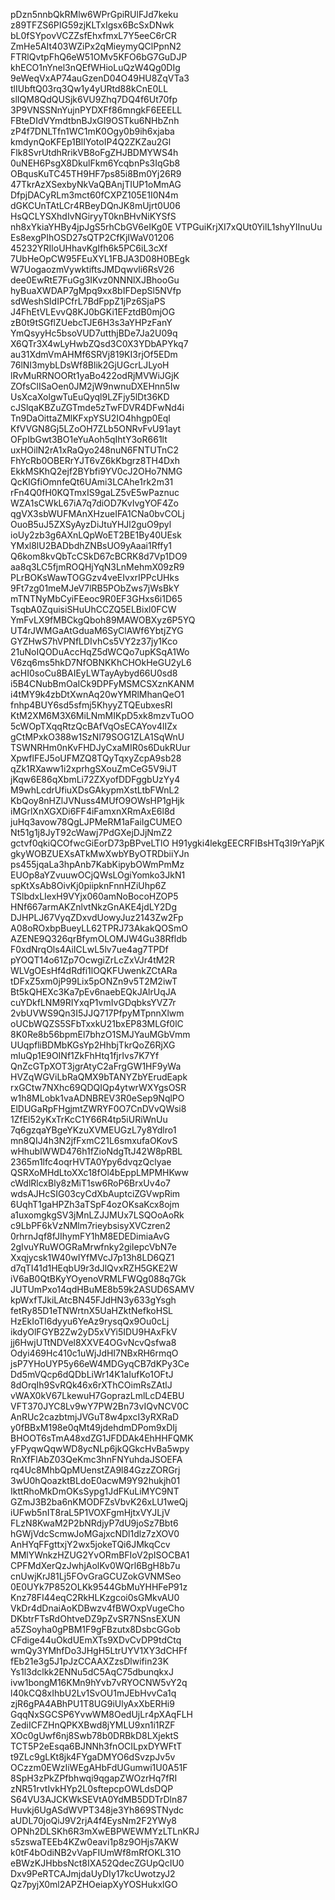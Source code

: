 pDzn5nnbQkRMlw6WPrGpiRUlFJd7keku
z89TFZS6PIG59zjKLTxIgsx6BcSxDNwk
bL0fSYpovVCZZsfEhxfmxL7Y5eeC6rCR
ZmHe5AIt403WZiPx2qMieymyQClPpnN2
FTRlQvtpFhQ6eW51OMv5KFO6bG7GuDJP
khECO1nYnel3nQEfWHioLuQzW4Qg0DIg
9eWeqVxAP74auGzenD04O49HU8ZqVTa3
tlIUbftQ03rq3Qw1y4yURtd88kCnE0LL
slIQM8QdQUSjk6VU9Zhq7DQ4f6Ut70fp
3P9VNSSNnYujnPYDXFf86mngkF6EEELL
FBteDIdVYmdtbnBJxGI9OSTku6NHbZnh
zP4f7DNLTfn1WC1mK0Ogy0b9ih6xjaba
kmdynQoKFEp1BlIYotoIP4Q2ZKZau2Gl
Flk8SvrUtdhRrikVB8oFgZHJBDMYWS4h
0uNEH6PsgX8DkulFkm6YcqbnPs3IqGb8
OBqusKuTC45TH9HF7ps85i8Bm0Yj26R9
47TkrAzXSexbyNkVaQBAnjTIUP1oMmAG
DfpjDACyRLm3mct60fCXPZ105E1I0N4m
dGKCUnTAtLCr4RBeyDQnJK8mUjrt0U06
HsQCLYSXhdIvNGiryyT0knBHvNiKYSfS
nh8xYkiaYHBy4jpJgS5rhCbGV6eIKg0E
VTPGuiKrjXI7xQUt0YilL1shyYIInuUu
Es8exgPIhOSD27sQTP2CfKjIWaV01206
45232YRIloUHhavKgIfh6k5PC6iL3cXf
7UbHeOpCW95FEuXYL1FBJA3D08H0BEgk
W7UogaozmVywktiftsJMDqwvli6RsV26
dee0EwRtE7FuGg3IKvz0NNNlXJBhooGu
hyBuaXWDAP7gMpq9xx8bIFDepSl5NVfp
sdWeshSIdIPCfrL7BdFppZ1jPz6SjaPS
J4FhEtVLEvvQ8KJ0bGKi1EFztdB0mjOG
zB0t9tSGflZUebcTJE6H3s3aYHPzFanY
YmQsyyHc5bsoVUD7utthjBDe7Ja2U09q
X6QTr3X4wLyHwbZQsd3C0X3YDbAPYkq7
au31XdmVmAHMf6SRVj819KI3rjOf5EDm
76lNI3mybLDsWf8Blik2GjUGcrLJLyoH
lRvMuRRNOORt1yaBo422odRjMVWiJGjK
ZOfsClISaOen0JM2jW9nwnuDXEHnn5Iw
UsXcaXolgwTuEuQyql9LZFjy5lDt36KD
cJSlqaKBZuZGTmde5zTwFDVR4DFwNd4i
Tn9DaOittaZMlKFxpYSU2IO4hhgp0Eql
KfVVGN8Gj5LZoOH7ZLb5ONRvFvU91ayt
OFpIbGwt3BO1eYuAoh5qIhtY3oR661lt
uxHOilN2rA1xRaQyo248nuN6FNTUTnC2
FhYcRb0OBERrYJT6vZ6kKbgrz8TH4Dxh
EkkMSKhQ2ejf2BYbfi9YV0cJ2OHo7NMG
QcKIGfiOmnfeQt6UAmi3LCAhe1rk2m31
rFn4Q0fH0KQTmxIS9gaLZ5vE5wPaznuc
WZA1sCWkL67iA7q7diOD7KvIvgYOF4Zo
qgVX3sbWUFMAnXHzueIFA1CNa0bvCOLj
OuoB5uJ5ZXSyAyzDiJtuYHJl2guO9pyl
ioUy2zb3g6AXnLQpWoET2BE1By40UEsk
YMxl8lU2BADbdhZNBsUO9yAaai1Rffy1
Q6kom8kvQbTcCSkD67cBCRK8d7Vp1DO9
aa8q3LC5fjmROQHjYqN3LnMehmX09zR9
PLrBOKsWawTOGGzv4veEIvxrIPPcUHks
9Ft7zg01meMJeV7lRB5PObZws7jWsBkY
mTNTNyMbCyiFEeoc9R0EF3GHxs6i1D65
TsqbA0ZquisiSHuUhCCZQ5ELBixl0FCW
YmFvLX9fMBCkgQboh89MAWOBXyz6P5YQ
UT4rJWMGaAtGduaM6SyClAWf6YbtjZYG
GYZHwS7hVPNfLDIvhCs5VY2z37jy1Kco
21uNoIQODuAccHqZ5dWCQo7upKSqA1Wo
V6zq6ms5hkD7NfOBNKKhCHOkHeGU2yL6
acHI0soCu8BAIEyLWTayAybyd66U0sd8
i5B4CNubBmOaICk9DPFyMSMCSXznKANM
i4tMY9k4zbDtXwnAq20wYMRlMhanQeO1
fnhp4BUY6sd5sfmj5KhyyZTQEubxesRl
KtM2XM6M3X6MiLNmMIKpD5xk8mzvTuOO
5cWOpTXqqRtzQcBAfVqOsECAYov4lIZx
gCtMPxkO388w1SzNl79SOG1ZLA1SqWnU
TSWNRHm0nKvFHDJyCxaMIR0s6DukRUur
XpwflFEJ5oUFMZQ8TQyTqxyZcpA9sb28
qZk1RXaww1i2xprhgSXouZmCeG5V9iJT
jKqw6E86qXbmLi72ZXyofDDFggbUzYy4
M9whLcdrUfiuXDsGAkypmXstLtbFWnL2
KbQoy8nHZlJVNuss4MUfO9OWsHP1gHjk
iMGrlXnXGXDi6FF4iFamxnXRmAxE6l8d
juHq3avow78QgLJPMeRM1aFaiIgCUMEO
Nt51g1j8JyT92cWawj7PdGXejDJjNmZ2
gctvf0qkiQCOfwcGiEorD73pBPveLTlO
H91ygki4lekgEECRFIBsHTq3I9rYaPjK
gkyWOBZUEXsATkMwXwbYByOTRDbiiYJn
ps455jqaLa3hpAnb7KabKipybOWmPmMz
EUOp8aYZvuuwOCjQWsLOgiYomko3JkN1
spKtXsAb8OivKj0piipknFnnHZiUhp6Z
TSlbdxLIexH9VYjx060amNoBocoHZOP5
HNf667armAKZnlvtNkzGnAKE4jdLY2Dg
DJHPLJ67VyqZDxvdUowyJuz2143Zw2Fp
A08oROxbpBueyLL62TPRJ73AkakQOSmO
AZENE9Q326qrBfymOLOMJW4Gu38Rfldb
F0xdNrqOls4AiICLwL5lv7ue4ag7TPDf
pYOQT14o61Zp7OcwgiZrLcZxVJr4tM2R
WLVgOEsHf4dRdfi1lOQKFUwenkZCtARa
tDFxZ5xm0jP99Lix5pONZn9v5T2M2iwT
Bt5kQHEXc3Ka7pEv6naebEQkJAlrUqJA
cuYDkfLNM9RIYxqP1vmIvGDqbksYVZ7r
2vbUVWS9Qn3I5JJQ717PfpyMTpnnXlwm
oUCbWQZS5SFbTxxkU21bxEP83MLGf0lC
8K0Re8b56bpmEl7bhzO1SMJYauMGbVmm
UUqpfliBDMbKGsYp2HhbjTkrQoZ6RjXG
mIuQp1E9OINf1ZkFhHtq1fjrIvs7K7Yf
QnZcGTpXOT3jgrAtyC2aFrgGW1HF9yWa
HVZqWGViLbRaQMX9bTANYZbYErudEapk
rxGCtw7NXhc69QDQIQp4ytwrWXYgsOSR
w1h8MLobk1vaADNBREV3R0eSep9NqlPO
ElDUGaRpFHgjmtZWRYF0O7CnDVvQWsi8
1ZfEl52yKxTrKcC1Y66R4tp5iURiWnUu
7q6gzqaYBgeYKzuXVMEUGzL7y8Ydlro1
mn8QIJ4h3N2jfFxmC21L6smxufaOKovS
wHhubIWWD476h1fZioNdgTtJ42W8pRBL
2365m1lfc4oqrHVTA0Ypy6dvqzQclyae
QSRXoMHdLtoXXc18fOl4bEppLMPMHKww
cWdlRlcxBly8zMiT1sw6RoP6BrxUv4o7
wdsAJHcSIG03cyCdXbAuptciZGVwpRim
6UqhT1gaHPZh3aTSpF4ozOKsaKcx8ojm
a1uxomgkgSV3jMnLZJJMUx7LSQOoAoRk
c9LbPF6kVzNMlm7rieybsisyXVCzren2
0rhrnJqf8fJIhymFY1hM8EDEDimiaAvG
2gIvuYRuWOGRaMrwfnky2giIepcVbN7e
Xxqjycsk1W40wIYfMVcJ7p13h8LD6QZ1
d7qTI41d1HEqbU9r3dJlQvxRZH5GKE2W
iV6aB0QtBKyYOyenoVRMLFWQg088q7Gk
JUTUmPxo14qdHBuME8b59k2ASUD6SAMV
kpWxfTJkiLAtcBN45FJdHN3y633gYsgh
fetRy85D1eTNWrtnX5UaHZktNefkoHSL
HzEkIoTl6dyyu6YeAz9rysqQx9Ou0cLj
ikdyOlFGYB2Zw2yD5xVYi5IDU9HAxFkV
jj6HwjUTtNDVel8XXVE4OGvNcvQsfwa8
Odyi469Hc410c1uWjJdHI7NBxRH6rmqO
jsP7YHoUYP5y66eW4MDGyqCB7dKPy3Ce
Dd5mVQcp6dQDbLiWr14K1aIufKo1OFtJ
8dOrqIh9SvRQk46x6rXThCOimRsZAtlJ
vWAX0kV67LkewuH7GoprazLmlLcD4EBU
VFT370JYC8Lv9wY7PW2Bn73vIQvNCV0C
AnRUc2cazbtmjJVGuT8w4pxcI3yRXRaD
y0fBBxM198e0qMt49jdehdmDPom9xDIj
BHOOT6sTmA48xdZG1JFDDAk4EhHHFQMK
yFPyqwQqwWD8ycNLp6jkQGkcHvBa5wpy
RnXfFlAbZ03QeKmc3hnFNYuhdaJSOEFA
rq4Uc8MhbQpMUenstZA9l84GzzZORGrj
3wU0hQoazktBLdoE0acwM9Y92hukjh01
IkttRhoMkDmOKsSypg1JdFKuLiMYC9NT
GZmJ3B2ba6nKMODFZsVbvK26xLU1weQj
iUFwb5nIT8raL5P1VOXFgmHjtxVYJLjV
FLzN8KwaM2P2bNRdjyP7dU9joSz7Bbt6
hGWjVdcScmwJoMGajxcNDl1dlz7zXOV0
AnHYqFFgttxjY2wx5jokeTQi6JMkqCcv
MMlYWnkzHZUG2YvORmBFIoV2pISOCBA1
CPFMdXerQzJwhjAolKv0WQrl6BgH8b7u
cnUwjKrJ81Lj5FOvGraGCUZokGVNMSeo
0E0UYk7P852OLKk9544GbMuYHHFeP91z
Knz78FI44eqC2RkHLKzgcoi0sGMkvAU0
VkDr4dDnaiAoKDBwzv4fBWOxpVugeCho
DKbtrFTsRdOhtveDZ9pZvSR7NSnsEXUN
a5ZSoyha0gPBM1F9gFBzutx8DsbcGGob
CFdige44uOkdUEmXTs9XDvCvDP9tdCtq
wmQy3YMhfDo3JHgH5LtrUYV1XY3dCHFf
fEb21e3g5J1pJzCCAAXZzsDlwifin23K
Ys1l3dclkk2ENNu5dC5AqC75dbunqkxJ
ivw1bongM16KMn9hYvb7vRYOCNW5vY2q
l40kCQ8xIhbU2Lv1SvOU1mJEbHvvCa1q
zjR6gPA4ABhPU1T8UG9iUlyAxXbERHi9
GqqNxSGCSP6YvwWM8OedUjLr4pXAqFLH
ZediICFZHnQPKXBwd8jYMLU9xn1i1RZF
XOc0gUwf6nj8Swb78b0DRBkD8LXjektS
TCT5P2eEsqa6BJNNh3fnOCILpxDYWFtT
t9ZLc9gLKt8jk4FYgaDMYO6dSvzpJv5v
OCzzm0EWzIiWEgAHbFdUGumwi1U0A51F
8SpH3zPkZPfbhwqi9qgapZWOzrHq7fRI
zNR51rvtIvkHYp2L0sftepcpOWLdsDQP
S64VU3AJCKWkSEVtA0YdMB5DDTrDln87
Huvkj6UgASdWVPT348je3Yh869STNydc
aUDL70joQiJ9V2rjA4f4EysNm2F2YWy8
OPNh2DLSKh6R3mXwEBPWEWMYzLTLnKRJ
s5zswaTEEb4KZw0eavi1p8z9OHjs7AKW
k0tF4bOdiNB2vVapFIUmWf8mRfOKL31O
eBWzKJHbbsNct8IXA52QdecZGUpQcIU0
Dxv9PeRTCAJmjdaUyDIy17kcUwotzyJ2
Qz7pyjX0ml2APZHOeiapXyYOSHukxlGO
